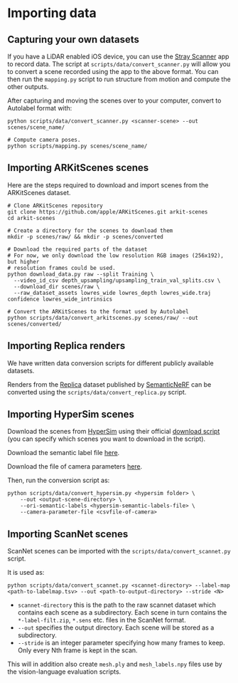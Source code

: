
# Importing data

## Capturing your own datasets

If you have a LiDAR enabled iOS device, you can use the [Stray Scanner](https://apps.apple.com/us/app/stray-scanner/id1557051662) app to record data. The script at `scripts/data/convert_scanner.py` will allow you to convert a scene recorded using the app to the above format. You can then run the `mapping.py` script to run structure from motion and compute the other outputs.

After capturing and moving the scenes over to your computer, convert to Autolabel format with:
```
python scripts/data/convert_scanner.py <scanner-scene> --out scenes/scene_name/

# Compute camera poses.
python scripts/mapping.py scenes/scene_name/
```

## Importing ARKitScenes scenes

Here are the steps required to download and import scenes from the ARKitScenes dataset.

```
# Clone ARKitScenes repository
git clone https://github.com/apple/ARKitScenes.git arkit-scenes
cd arkit-scenes

# Create a directory for the scenes to download them
mkdir -p scenes/raw/ && mkdir -p scenes/converted

# Download the required parts of the dataset
# For now, we only download the low resolution RGB images (256x192), but higher
# resolution frames could be used.
python download_data.py raw --split Training \
  --video_id_csv depth_upsampling/upsampling_train_val_splits.csv \
  --download_dir scenes/raw \
  --raw_dataset_assets lowres_wide lowres_depth lowres_wide.traj confidence lowres_wide_intrinsics

# Convert the ARKitScenes to the format used by Autolabel
python scripts/data/convert_arkitscenes.py scenes/raw/ --out scenes/converted/
```

## Importing Replica renders

We have written data conversion scripts for different publicly available datasets.

Renders from the [Replica](https://github.com/facebookresearch/Replica-Dataset) dataset published by [SemanticNeRF](https://github.com/Harry-Zhi/semantic_nerf/) can be converted using the `scripts/data/convert_replica.py` script.

## Importing HyperSim scenes

Download the scenes from [HyperSim](https://github.com/apple/ml-hypersim) using their official [download script](https://github.com/apple/ml-hypersim/blob/main/code/python/tools/dataset_download_images.py) (you can specify which scenes you want to download in the script).

Download the semantic label file [here](https://github.com/apple/ml-hypersim/blob/main/code/cpp/tools/scene_annotation_tool/semantic_label_descs.csv).

Download the file of camera parameters [here](https://github.com/apple/ml-hypersim/blob/main/contrib/mikeroberts3000/metadata_camera_parameters.csv).


Then, run the conversion script as:
```
python scripts/data/convert_hypersim.py <hypersim folder> \
    --out <output-scene-directory> \
    --ori-semantic-labels <hypersim-semantic-labels-file> \
    --camera-parameter-file <csvfile-of-camera>
```


## Importing ScanNet scenes

ScanNet scenes can be imported with the `scripts/data/convert_scannet.py` script.

It is used as:
```
python scripts/data/convert_scannet.py <scannet-directory> --label-map <path-to-labelmap.tsv> --out <path-to-output-directory> --stride <N>
```

- `scannet-directory` this is the path to the raw scannet dataset which contains each scene as a subdirectory. Each scene in turn contains the `*-label-filt.zip`, `*.sens` etc. files in the ScanNet format.
- `--out` specifies the output directory. Each scene will be stored as a subdirectory.
- `--stride` is an integer parameter specifying how many frames to keep. Only every Nth frame is kept in the scan.

This will in addition also create `mesh.ply` and `mesh_labels.npy` files use by the vision-language evaluation scripts.

